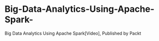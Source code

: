 # Big-Data-Analytics-Using-Apache-Spark-
Big Data Analytics Using Apache Spark[Video], Published by Packt
